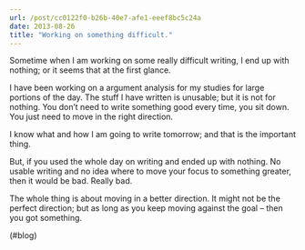 ```yaml
---
url: /post/cc0122f0-b26b-40e7-afe1-eeef8bc5c24a
date: 2013-08-26
title: "Working on something difficult."
---
```


Sometime when I am working on some really difficult writing, I end up with nothing; or it seems that at the first glance.



I have been working on a argument analysis for my studies for large portions of the day. The stuff I have written is unusable; but it is not for nothing. You don&#8217;t need to write something good every time, you sit down. You just need to move in the right direction.



I know what and how I am going to write tomorrow; and that is the important thing.



But, if you used the whole day on writing and ended up with nothing. No usable writing and no idea where to move your focus to something greater, then it would be bad. Really bad.



The whole thing is about moving in a better direction. It might not be the perfect direction; but as long as you keep moving against the goal – then you got something.



(#blog)
